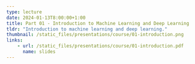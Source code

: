 ```yaml
---
type: lecture
date: 2024-01-13T8:00:00+1:00
title: Part 01 - Introduction to Machine Learning and Deep Learning
tldr: "Introduction to machine learning and deep learning."
thumbnail: /static_files/presentations/course/01-introduction.png
links: 
    - url: /static_files/presentations/course/01-introduction.pdf
      name: slides
---
```


